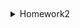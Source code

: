 <p>&nbsp;</p>
<details>
<summary>Homework2</summary>
<pre>In clasele Event si Room am respectat cerintele din lab2Homework<br /><br />Room -&gt; in loc de enum este o clasa de tip abstract<br />     -&gt; un atribut nou de tip boolean "hasVideoProjector" la Lecture Hall<br />     -&gt; un atribut nou de tip String "operatingSystem"<br />     -&gt; getters &amp; setters<br />     -&gt; toString override<br />     <br /> <br /><br />Clasele care mostenesc "Room" sunt "Lecture Hall", "Computer Lab"<br /><br /><br />In Clasa "Problem" am adaugat toate instantele clasei "Room" respectiv "Event" si<br />m am asigurat sa nu se poata adauga in Vectorul de obiecte 2 obiecte identice.</pre>
  
</details>

